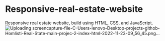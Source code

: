 # Responsive-real-estate-website
Responsive real estate website,  build using HTML, CSS, and JavaScript.
![Uploading screencapture-file-C-Users-lenovo-Desktop-projects-githob-Homlisti-Real-State-main-projec-2-index-html-2022-11-23-09_56_45.png…]()

